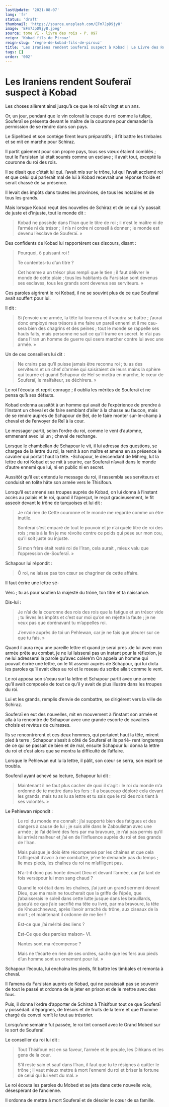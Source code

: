 ```yaml
---
lastUpdate: '2021-08-07'
lang: 'fr'
status: 'draft'
thumbnail: 'https://source.unsplash.com/EFm7JpD9jy8'
image: 'EFm7JpD9jy8.jpeg'
source: tome VI - livre des rois - P. 097
reign: 'Kobad fils de Pirouz'
reign-slug: 'regne-de-kobad-fils-de-pirouz'
title: 'Les Iraniens rendent Souferaï suspect à Kobad | Le Livre des Rois | Shâhnâmeh'
tags: []
order: '002'
---
```


<!-- LTeX: language=fr -->

# Les Iraniens rendent Souferaï suspect à Kobad

Les choses allèrent ainsi jusqu’à ce que le roi eût vingt et un ans.

Or, un jour, pendant que le vin colorait la coupe du roi comme la tulipe, Souferaï se présenta devant le maître de la couronne pour demander la permission de se rendre dans son pays.

Le Sipehbed et son contége firent leurs préparatifs ; il fit battre les timbales et se mit en marche pour Schiraz.

Il partit gaiement pour son propre pays, tous ses vœux étaient comblés ; tout le Farsistan lui était soumis comme un esclave ; il avait tout, excepté la couronne du roi des rois.

Il se disait que c’était lui qui. l’avait mis sur le trône, lui qui l’avait acclamé roi et que celui qui parlerait mal de lui à Kobad recevrait une réponse froide et serait chassé de sa présence.

Il levait des impôts dans toutes les provinces, de tous les notables et de tous les grands.

Mais lorsque Kobad reçut des nouvelles de Schiraz et de ce qui s’y passait de juste et d’injuste, tout le monde dit :

> Kobad ne possède dans l’Iran que le titre de roi ; il n’est le maître ni de l’armée ni du trésor ; il n’a ni ordre ni conseil à donner ; le monde est devenu l’esclave de Souferaï. »

Des confidents de Kobad lui rapportèrent ces discours, disant :

> Pourquoi, ô puissant roi !
>
> Te contentes-tu d’un titre ?
>
> Cet homme a un trésor plus rempli que le tien ; il faut délivrer le monde de cette plaie ; tous les habitants du Farsistan sont devenus ses esclaves, tous les grands sont devenus ses serviteurs. »

Ces paroles aigrirent le roi Kobad, il ne se souvint plus de ce que Souferaï avait souffert pour lui.

Il dit :

> Si j’envoie une armée, la tête lui tournera et il voudra se battre ; j’aurai donc employé mes trésors à me faire un pareil ennemi et il me cau-
> sera bien des chagrins et des peines ; tout le monde se rappelle ses hauts faits, mais personne ne sait ce qu’il trame en secret. le n’ai pas dans l’Iran un homme de guerre qui osera marcher contre lui avec une armée. »

Un de ces conseillers lui dit :

> Ne crains pas qu’il puisse jamais être reconnu roi ; tu as des serviteurs et un chef d’armée qui saisiraient de leurs mains la sphère qui tourne et quand Schapour de Heï se mettra en marche, le cœur de Souferaï, le malfaiteur, se déchirera. »

Le roi l’écouta et reprit conrage ; il oublia les mérites de Souferaï et ne pensa qu’à ses défauts.

Kobad ordonna aussitôt à un homme qui avait de l’expérience de prendre à l’instant un cheval et de faire semblant d’aller à la chasse au faucon, mais de se rendre auprès de Schapour de Beî, de le faire monter sur-le-champ à cheval et de l’envoyer de Reî
à la cour.

Le messager partit, selon l’ordre du roi, comme le vent d’automne, emmenant avec lui un ; cheval de rechange.

Lorsque le chambellan de Schapour le vit, il lui adressa des questions, se chargea de la lettre du roi, la remit à son maître et amena en sa présence le cavalier qui portait haut la tête. -Schapour, le descendant de Mihreg, lut la lettre du roi Kobad et se mit à sourire, car Souferaï n’avait dans le monde d’autre ennemi que lui, ni en public ni en secret.

Aussitôt qu’il eut entendu le message du roi, il rassembla ses serviteurs et conduisit en tolite hâte son armée vers le Thisifoun.

Lorsqu’il eut amené ses troupes auprès de Kobad, on lui donna à l’instant accès au palais et le roi, quand il l’aperçut, le reçut gracieusement, le fit asseoir devant le trône de turquoises et lui dit :

> Je n’ai rien de Cette couronne et le monde me regarde comme un être inutile.
>
> Sonferaï s’est emparé de tout le pouvoir et je n’ai quele titre de roi des rois ; mais à la fin je me révolte contre ce poids qui pèse sur mon cou, qu’il soit juste ou injuste.
>
> Si mon frère était resté roi de l’Iran, cela aurait
> , mieux valu que l’oppression de-Souferaï. »

Schapour lui répondit :

> Ô roi, ne laisse pas ton cœur se chagriner de cette affaire.

Il faut écrire une lettre sé-

Vèrc ; tu as pour soutien la majesté du trône, ton titre et ta naissance.

Dis-lui :

> Je n’ai de la couronne des rois des rois que la fatigue et un trésor vide ; tu lèves les impôts et c’est sur moi qu’on en rejette la faute ; je ne veux pas que dorénavant tu m’appelles roi.
>
> J’envoie auprès de toi un Pehlewan, car je ne fais que pleurer sur ce que tu fais. »

Quand il aura reçu une pareille lettre et quand je serai près
.de lui avec mon armée prête au combat, je ne lui laisserai pas un instant pour la réflexion, je ne lui adresserai la parole qu’avec colère’m On appela un homme qui pouvait écrire une lettre, on le fit asseoir auprès de Schapour, qui lui dicta les paroles qu’il avait dites au roi et le roseau du scribe allait comme le vent.

Le roi apposa son s’ceau surl la lettre et Schapour partit avec une armée qu’il avait composée de tout ce qu’il y avait de plus illustre dans les troupes du roi.

Lui et les grands, remplis d’envie de combattre, se dirigèrent vers la ville de Schiraz.

Souferaï en eut des nouvelles, mit en mouvement à l’instant son armée et alla à la rencontre de Schapour avec une grande escorte de cavaliers choisis et revètus de cuirasses.

Ils se rencontrèrent et ces deux hommes, qui portaient haut la tête, mirent pied à terre ; Schapour s’assit à côté de Souferaï et ils parlè-
rent longtemps de ce qui se passait de bien et de mal, ensuite Schapour lui donna la lettre du roi et c’est alors que se montra la difficulté de l’affaire.

Lorsque le Pehlewan eut lu la lettre, il pâlit, son cœur se serra, son esprit se troubla.

Souferaï ayant achevé sa lecture, Schapour lui dit :

> Maintenant il ne faut plus cacher de quoi il s’agit : le roi du monde m’a ordonné de te mettre dans les fers : il a beaucoup déploré cela devant les grands, mais tu as lu sa lettre et tu sais que le roi des rois tient à ses volontés. »

Le Pehlewan répondit :

> Le roi du monde me connaît : j’ai supporté bien des fatigues et des dangers à cause de lui ; je suis allé dans le Zaboulistan avec une armée ; je l’ai délivré des fers par ma bravoure, je n’ai pas permis qu’il lui arrivât malheur et j’ai en de l’influence auprès du roi et des grands de l’Iran.
>
> Mais puisque je dois être récompensé par les chaînes et que cela t’aflligerait d’avoir à me combattre, je’ne te demande pas du temps ; lie mes pieds, les chaînes du roi ne m’aflligent pas.
>
> N’a-t-il donc pas honte devant Dieu et devant l’armée, car j’ai tant de fois versépour lui mon sang chaud ?
>
> Quand le roi était dans les chaînes, j’ai juré un grand serment devant Dieu, que ma main ne toucherait que la griffe de l’épée, que j’abaisserais le soleil dans cette lutte jusque dans les brouillards, jusqu’à ce que j’aie sacrifié ma tête ou livré, par ma bravoure, la tête de Khouschnewaz, après l’avoir arraché du trône, aux ciseaux de la mort ; et maintenant il ordonne de me lier !
>
> Est-ce que j’ai mérité des liens ?
>
> Est-Ce que des paroles malson-
> VI.
>
> Nantes sont ma récompense ?
>
> Mais ne t’écarte en rien de ses ordres, sache que les fers aux pieds d’un homme sont un ornement pour lui. »

Schapour l’écouta, lui enchaîna les pieds, fit battre les timbales et remonta à cheval.

Il l’amena du Farsistan auprès de Kobad, qui ne paraissait pas se souvenir de tout le passé et ordonna de le jeter en prison et de le mettre avec des fous.

Puis, il donna l’ordre d’apporter de Schiraz à Thisifoun tout ce que Souferaï y possédait. d’épargnes, de trésors et de fruits de la terre et que l’homme chargé du convoi remît le tout au trésorier.

Lorsqu’une semaine fut passée, le roi tint conseil avec le Grand Mobed sur le sort de Souferaï.

Le conseiller du roi lui dit :

> Tout Thisifoun est en sa faveur, l’armée et le peuple, les Dihkans et les gens de la cour.
>
> S’il reste sain et sauf dans l’Iran, il faut que tu te résignes à quitter le trône ; il vaut mieux mettre à mort l’ennemi du roi et briser la fortune de celui qui lui vent du mal. »

Le roi écouta les paroles du Mobed et se jeta dans cette nouvelle voie, désespérant de l’ancienne.

Il ordonna de mettre à mort Souferaï et de désoler le cœur de sa famille.
